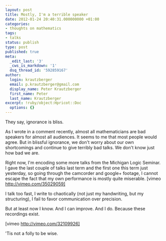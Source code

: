 ```yaml
---
layout: post
title: Mostly, I'm a terrible speaker
date: 2012-01-24 20:40:31.000000000 +01:00
categories:
- thoughts on mathematics
tags:
- talks
status: publish
type: post
published: true
meta:
  _edit_last: '3'
  _cws_is_markdown: '1'
  dsq_thread_id: '592859167'
author:
  login: krautzberger
  email: p.krautzberger@gmail.com
  display_name: Peter Krautzberger
  first_name: Peter
  last_name: Krautzberger
excerpt: !ruby/object:Hpricot::Doc
  options: {}
---
```


They say, ignorance is bliss.

As I wrote in a comment recently, almost all mathematicians are bad speakers for almost all audiences. It seems to me that most people would agree. But in blissful ignorance, we don't worry about our own shortcomings and continue to give terribly bad talks. We don't know just how bad we are.

Right now, I'm encoding some more talks from the Michigan Logic Seminar. I gave the last couple of talks last term and the first one this term just yesterday, so going through the camcorder and google+ footage, I cannot escape the fact that my own performance is mostly quite miserable. [vimeo http://vimeo.com/35029059]

I talk too fast, I write to chaotically (not just my handwriting, but my structuring), I fail to favor communication over precision.

But at least now I know. And I can improve. And I do. Because these recordings exist.

[vimeo http://vimeo.com/32109926]

'Tis not a folly to be wise.